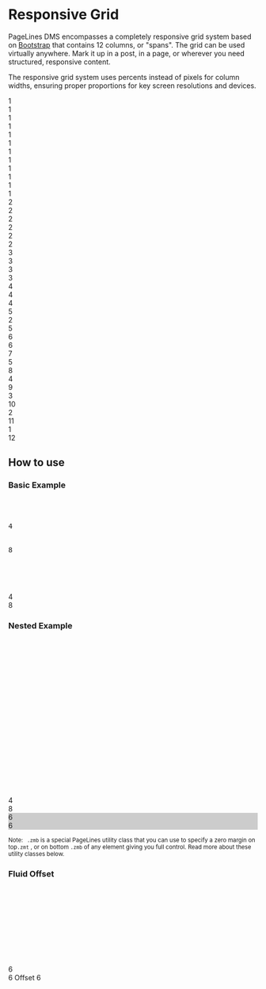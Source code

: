 # Responsive Grid #

PageLines DMS encompasses a completely responsive grid system based on [Bootstrap](http://twitter.github.io/bootstrap/) that contains 12 columns, or "spans". The grid can be used virtually anywhere. Mark it up in a post, in a page, or wherever you need structured, responsive content.

The responsive grid system uses percents instead of pixels for column widths, ensuring proper proportions for key screen resolutions and devices.

<div class="docs-grid">
    <div class="row-fluid show-grid">
        <div class="span1">1</div>
        <div class="span1">1</div>
        <div class="span1">1</div>
        <div class="span1">1</div>
        <div class="span1">1</div>
        <div class="span1">1</div>
        <div class="span1">1</div>
        <div class="span1">1</div>
        <div class="span1">1</div>
        <div class="span1">1</div>
        <div class="span1">1</div>
        <div class="span1">1</div>
    </div>
    <div class="row-fluid show-grid">
		<div class="span2">2</div>
		<div class="span2">2</div>
		<div class="span2">2</div>
		<div class="span2">2</div>
		<div class="span2">2</div>
		<div class="span2">2</div>
	</div>
	<div class="row-fluid show-grid">
		<div class="span3">3</div>
		<div class="span3">3</div>
		<div class="span3">3</div>
		<div class="span3">3</div>
	</div>
    <div class="row-fluid show-grid">
        <div class="span4">4</div>
        <div class="span4">4</div>
        <div class="span4">4</div>
    </div>
    <div class="row-fluid show-grid">
		<div class="span5">5</div>
		<div class="span2">2</div>
		<div class="span5">5</div>
	</div>
	<div class="row-fluid show-grid">
		<div class="span6">6</div>
		<div class="span6">6</div>
	</div>
	<div class="row-fluid show-grid">
		<div class="span7">7</div>
		<div class="span5">5</div>
	</div>
    <div class="row-fluid show-grid">
    	<div class="span8">8</div>
    	<div class="span4">4</div>
    </div>
    <div class="row-fluid show-grid">
		<div class="span9">9</div>
		<div class="span3">3</div>
	</div>
	<div class="row-fluid show-grid">
		<div class="span10">10</div>
		<div class="span2">2</div>
	</div>
    <div class="row-fluid show-grid">
        <div class="span11">11</div>
        <div class="span1">1</div>
    </div>
    <div class="row-fluid show-grid">
        <div class="span12">12</div>
    </div>
</div>

## How to use ##

### Basic Example ###

<div class="row-fluid">
	<div class="span6">
		<pre>
			<div class="row">
    			<div class="span4">4</div>
    			<div class="span8">8</div>
			</div>
		</pre>
	</div>
<div class="span6">
	<div class="row-fluid show-grid">
		<div class="span4">4</div>
		<div class="span8">8</div>
	</div>
</div>
</div>

### Nested Example ###

<div class="row-fluid">
	<div class="span6 zmb">
		<pre>
			<div class="row">
  				<div class="span4"></div>
  				<div class="span8">
					<div class="row">
    					<div class="span6"></div>
    					<div class="span6"></div>
					</div>
  				</div>
			</div>
		</pre>
	</div>
	<div class="span6">
		<div class="row-fluid show-grid">
			<div class="span4">4</div>
			<div class="span8">
			8
				<div class="row-fluid">
					<div class="span6 zmb" style="background: #CCC">6</div>
					<div class="span6 zmb" style="background: #CCC">6</div>
				</div>
			</div>
		</div>
	</div>
</div>

<p class="zmt zmb"><small><span class="label label-info" style="margin-right: 5px;">Note:</span> <code>.zmb</code> is a special PageLines utility class that you can use to specify a zero margin on top<code>.zmt</code> , or on bottom <code>.zmb</code> of any element giving you full control. Read more about these utility classes below.</small></p>

### Fluid Offset ###

<div class="row-fluid">
	<div class="span6 zmb">
		<pre class="lang-html">
			<div class="row">
    			<div class="span6"></div>
    			<div class="span6 offset6"></div>
			</div>
		</pre>
	</div>
	<div class="span6">
		<div class="row-fluid show-grid">
			<div class="span6">
			6
		</div>
			<div class="span6 offset6">
			6 Offset 6
			</div>
		</div>
	</div>
</div>